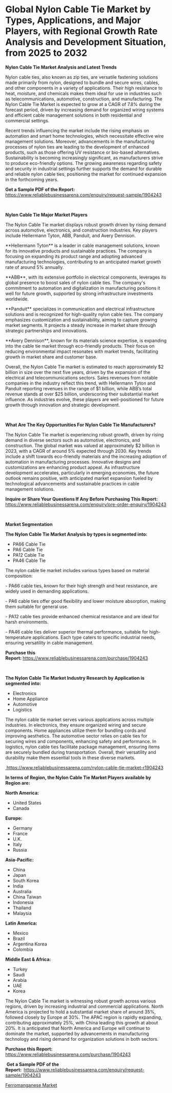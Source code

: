 <p><h1>Global Nylon Cable Tie Market by Types, Applications, and Major Players, with Regional Growth Rate Analysis and Development Situation, from 2025 to 2032</h1></p><p><strong>Nylon Cable Tie Market Analysis and Latest Trends</strong></p>
<p><p>Nylon cable ties, also known as zip ties, are versatile fastening solutions made primarily from nylon, designed to bundle and secure wires, cables, and other components in a variety of applications. Their high resistance to heat, moisture, and chemicals makes them ideal for use in industries such as telecommunications, automotive, construction, and manufacturing. The Nylon Cable Tie Market is expected to grow at a CAGR of 7.8% during the forecast period, driven by increasing demand for organized wiring systems and efficient cable management solutions in both residential and commercial settings. </p><p>Recent trends influencing the market include the rising emphasis on automation and smart home technologies, which necessitate effective wire management solutions. Moreover, advancements in the manufacturing processes of nylon ties are leading to the development of enhanced products, such as those offering UV resistance or bio-based alternatives. Sustainability is becoming increasingly significant, as manufacturers strive to produce eco-friendly options. The growing awareness regarding safety and security in industrial settings further supports the demand for durable and reliable nylon cable ties, positioning the market for continued expansion in the forthcoming years.</p></p>
<p><strong>Get a Sample PDF of the Report:&nbsp;</strong> <a href="https://www.reliablebusinessarena.com/enquiry/request-sample/1904243?utm_campaign=2939&utm_medium=2&utm_source=Github&utm_content=ia&utm_term=01042025&utm_id=nylon-cable-tie">https://www.reliablebusinessarena.com/enquiry/request-sample/1904243</a></p>
<p>&nbsp;</p>
<p><strong>Nylon Cable Tie Major Market Players</strong></p>
<p><p>The Nylon Cable Tie market displays robust growth driven by rising demand across automotive, electronics, and construction industries. Key players include Hellermann Tyton, ABB, Panduit, and Avery Dennison. </p><p>**Hellermann Tyton** is a leader in cable management solutions, known for its innovative products and sustainable practices. The company is focusing on expanding its product range and adopting advanced manufacturing technologies, contributing to an anticipated market growth rate of around 5% annually.</p><p>**ABB**, with its extensive portfolio in electrical components, leverages its global presence to boost sales of nylon cable ties. The company's commitment to automation and digitalization in manufacturing positions it well for future growth, supported by strong infrastructure investments worldwide.</p><p>**Panduit** specializes in communication and electrical infrastructure solutions and is recognized for high-quality nylon cable ties. The company emphasizes customization and sustainability, aiming to capture growing market segments. It projects a steady increase in market share through strategic partnerships and innovations.</p><p>**Avery Dennison**, known for its materials science expertise, is expanding into the cable tie market through eco-friendly products. Their focus on reducing environmental impact resonates with market trends, facilitating growth in market share and customer base.</p><p>Overall, the Nylon Cable Tie market is estimated to reach approximately $2 billion in size over the next five years, driven by the expansion of the electrical and telecommunications sectors. Sales revenues from notable companies in the industry reflect this trend, with Hellermann Tyton and Panduit reporting revenues in the range of $1 billion, while ABB’s total revenue stands at over $25 billion, underscoring their substantial market influence. As industries evolve, these players are well-positioned for future growth through innovation and strategic development.</p></p>
<p>&nbsp;</p>
<p><strong>What Are The Key Opportunities For Nylon Cable Tie Manufacturers?</strong></p>
<p><p>The Nylon Cable Tie market is experiencing robust growth, driven by rising demand in diverse sectors such as automotive, electronics, and construction. The global market was valued at approximately $2 billion in 2023, with a CAGR of around 5% expected through 2030. Key trends include a shift towards eco-friendly materials and the increasing adoption of automation in manufacturing processes. Innovative designs and customizations are enhancing product appeal. As infrastructure development accelerates, particularly in emerging economies, the future outlook remains positive, with anticipated market expansion fueled by technological advancements and sustainable practices in cable management solutions.</p></p>
<p><strong>Inquire or Share Your Questions If Any Before Purchasing This Report:</strong> <a href="https://www.reliablebusinessarena.com/enquiry/pre-order-enquiry/1904243?utm_campaign=2939&utm_medium=2&utm_source=Github&utm_content=ia&utm_term=01042025&utm_id=nylon-cable-tie">https://www.reliablebusinessarena.com/enquiry/pre-order-enquiry/1904243</a></p>
<p>&nbsp;</p>
<p><strong>Market Segmentation</strong></p>
<p><strong>The Nylon Cable Tie Market Analysis by types is segmented into:</strong></p>
<p><ul><li>PA66 Cable Tie</li><li>PA6 Cable Tie</li><li>PA12 Cable Tie</li><li>PA46 Cable Tie</li></ul></p>
<p><p>The nylon cable tie market includes various types based on material composition: </p><p>- PA66 cable ties, known for their high strength and heat resistance, are widely used in demanding applications.</p><p>- PA6 cable ties offer good flexibility and lower moisture absorption, making them suitable for general use.</p><p>- PA12 cable ties provide enhanced chemical resistance and are ideal for harsh environments.</p><p>- PA46 cable ties deliver superior thermal performance, suitable for high-temperature applications. Each type caters to specific industrial needs, ensuring versatility in cable management.</p></p>
<p><strong>Purchase this Report:&nbsp;</strong><a href="https://www.reliablebusinessarena.com/purchase/1904243?utm_campaign=2939&utm_medium=2&utm_source=Github&utm_content=ia&utm_term=01042025&utm_id=nylon-cable-tie">https://www.reliablebusinessarena.com/purchase/1904243</a></p>
<p>&nbsp;</p>
<p><strong>The Nylon Cable Tie Market Industry Research by Application is segmented into:</strong></p>
<p><ul><li>Electronics</li><li>Home Appliance</li><li>Automotive</li><li>Logistics</li></ul></p>
<p><p>The nylon cable tie market serves various applications across multiple industries. In electronics, they ensure organized wiring and secure components. Home appliances utilize them for bundling cords and improving aesthetics. The automotive sector relies on cable ties for securing wires and components, enhancing safety and performance. In logistics, nylon cable ties facilitate package management, ensuring items are securely bundled during transportation. Overall, their versatility and durability make them essential tools in these diverse markets.</p></p>
<p><a href="https://www.reliablebusinessarena.com/nylon-cable-tie-market-r1904243?utm_campaign=2939&utm_medium=2&utm_source=Github&utm_content=ia&utm_term=01042025&utm_id=nylon-cable-tie">&nbsp;https://www.reliablebusinessarena.com/nylon-cable-tie-market-r1904243</a></p>
<p><strong>In terms of Region, the Nylon Cable Tie Market Players available by Region are:</strong></p>
<p>
    <p> <strong> North America: </strong>
        <ul>
            <li>United States</li>
            <li>Canada</li>
        </ul>
        </p> 
    <p> <strong> Europe: </strong>
        <ul>
            <li>Germany</li>
            <li>France</li>
            <li>U.K.</li>
            <li>Italy</li>
            <li>Russia</li>
        </ul>
        </p> 
    <p> <strong> Asia-Pacific: </strong>
        <ul>
            <li>China</li>
            <li>Japan</li>
            <li>South Korea</li>
            <li>India</li>
            <li>Australia</li>
            <li>China Taiwan</li>
            <li>Indonesia</li>
            <li>Thailand</li>
            <li>Malaysia</li>
        </ul>
        </p> 
    <p> <strong> Latin America: </strong>
        <ul>
            <li>Mexico</li>
            <li>Brazil</li>
            <li>Argentina Korea</li>
            <li>Colombia</li>
        </ul>
        </p> 
    <p> <strong> Middle East & Africa: </strong>
        <ul>
            <li>Turkey</li>
            <li>Saudi</li>
            <li>Arabia</li>
            <li>UAE</li>
            <li>Korea</li>
        </ul>
    </p>
    </p>
<p><p>The Nylon Cable Tie market is witnessing robust growth across various regions, driven by increasing industrial and commercial applications. North America is projected to hold a substantial market share of around 35%, followed closely by Europe at 30%. The APAC region is rapidly expanding, contributing approximately 25%, with China leading this growth at about 20%. It is anticipated that North America and Europe will continue to dominate the market, supported by advancements in manufacturing technology and rising demand for organization solutions in both sectors.</p></p>
<p><strong>Purchase this Report: </strong><a href="https://www.reliablebusinessarena.com/purchase/1904243?utm_campaign=2939&utm_medium=2&utm_source=Github&utm_content=ia&utm_term=01042025&utm_id=nylon-cable-tie">https://www.reliablebusinessarena.com/purchase/1904243</a></p>
<p>&nbsp;<strong>Get a Sample PDF of the Report:&nbsp;&nbsp;</strong><a href="https://www.reliablebusinessarena.com/enquiry/request-sample/1904243?utm_campaign=2939&utm_medium=2&utm_source=Github&utm_content=ia&utm_term=01042025&utm_id=nylon-cable-tie">https://www.reliablebusinessarena.com/enquiry/request-sample/1904243</a></p>
<p><strong></strong></p>
<p><p><a href="https://github.com/akrachveslov/Market-Research-Report-List-1/blob/main/ferromanganese-market.md?utm_campaign=2939&utm_medium=2&utm_source=Github&utm_content=ia&utm_term=01042025&utm_id=nylon-cable-tie">Ferromanganese Market</a></p></p>